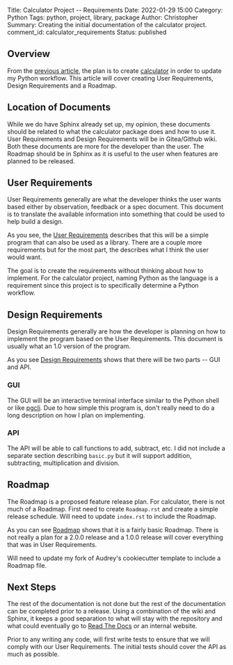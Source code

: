 Title: Calculator Project -- Requirements
Date: 2022-01-29 15:00
Category: Python
Tags: python, project, library, package
Author: Christopher
Summary: Creating the initial documentation of the calculator project.
comment_id: calculator_requirements
Status: published

## Overview

From the [previous article]({filename}/python/2022-01-22-calculator_setup.md),
the plan is to create [calculator](https://github.com/cetyler/calculator) in
order to update my Python workflow.
This article will cover creating User Requirements, Design Requirements and a
Roadmap.

## Location of Documents

While we do have Sphinx already set up, my opinion, these documents should be
related to what the calculator package does and how to use it.
User Requirements and Design Requirements will be in Gitea/Github wiki.
Both these documents are more for the developer than the user.
The Roadmap should be in Sphinx as it is useful to the user when features are
planned to be released.

## User Requirements

User Requirements generally are what the developer thinks the user wants based
either by observation, feedback or a spec document.
This document is to translate the available information into something that
could be used to help build a design.

As you see, the
[User Requirements](https://github.com/cetyler/calculator/wiki/User-Requirements)
describes that this will be a simple program that can also be used as a
library.
There are a couple more requirements but for the most part, the describes what
I think the user would want.

The goal is to create the requirements without thinking about how to implement.
For the calculator project, naming Python as the language is a requirement
since this project is to specifically determine a Python workflow.

## Design Requirements

Design Requirements generally are how the developer is planning on how to
implement the program based on the User Requirements.
This document is usually what an 1.0 version of the program.

As you see
[Design Requirements](https://github.com/cetyler/calculator/wiki/Design-Requirements)
shows that there will be two parts -- GUI and API.

### GUI

The GUI will be an interactive terminal interface similar to the Python shell
or like
[pgcli](https://www.pgcli.com/).
Due to how simple this program is, don't really need to do a long description
on how I plan on implementing.

### API

The API will be able to call functions to add, subtract, etc.
I did not include a separate section describing `basic.py` but it will support
addition, subtracting, multiplication and division.

## Roadmap

The Roadmap is a proposed feature release plan.
For calculator, there is not much of a Roadmap.
First need to create `Roadmap.rst` and create a simple release schedule.
Will need to update `index.rst` to include the Roadmap.

As you can see
[Roadmap](https://github.com/cetyler/calculator/blob/develop/ROADMAP.rst) shows
that it is a fairly basic Roadmap.
There is not really a plan for a 2.0.0 release and a 1.0.0 release will cover
everything that was in User Requirements.

Will need to update my fork of Audrey's cookiecutter template to include a
Roadmap file.

## Next Steps

The rest of the documentation is not done but the rest of the documentation can
be completed prior to a release.
Using a combination of the wiki and Sphinx, it keeps a good separation to what
will stay with the repository and what could eventually go to
[Read The Docs](https://readthedocs.org/) or an internal website.

Prior to any writing any code, will first write tests to ensure that we will
comply with our User Requirements.
The initial tests should cover the API as much as possible.
